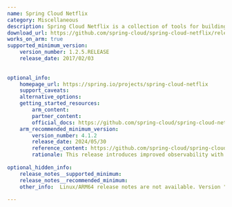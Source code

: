 ```yaml
---
name: Spring Cloud Netflix
category: Miscellaneous
description: Spring Cloud Netflix is a collection of tools for building microservices, providing features like service discovery, load balancing, and fault tolerance.
download_url: https://github.com/spring-cloud/spring-cloud-netflix/releases
works_on_arm: true
supported_minimum_version:
    version_number: 1.2.5.RELEASE
    release_date: 2017/02/03
 
 
optional_info:
    homepage_url: https://spring.io/projects/spring-cloud-netflix
    support_caveats:
    alternative_options:
    getting_started_resources:
        arm_content:
        partner_content:
        official_docs: https://github.com/spring-cloud/spring-cloud-netflix
    arm_recommended_minimum_version:
        version_number: 4.1.2
        release_date: 2024/05/30
        reference_content: https://github.com/spring-cloud/spring-cloud-netflix/releases/tag/v4.1.2
        rationale: This release introduces improved observability with Eureka Server Micrometer metrics for registered services and enhanced event ordering. It also adds missing observability support in RestTemplateTransportClientFactory. Bug fixes include resolving a shutdown exception introduced in 4.1.1 and correcting basic auth failures when using encoded characters.
 
optional_hidden_info:
    release_notes__supported_minimum:
    release_notes__recommended_minimum:
    other_info:  Linux/ARM64 release notes are not available. Version "1.2.5.RELEASE" has been successfully installed on the Neoverse N1, prior versions are failing to build.
 
---
```

